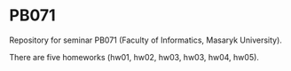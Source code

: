 # PB071

Repository for seminar PB071 (Faculty of Informatics, Masaryk University).

There are five homeworks (hw01, hw02, hw03, hw03, hw04, hw05).

